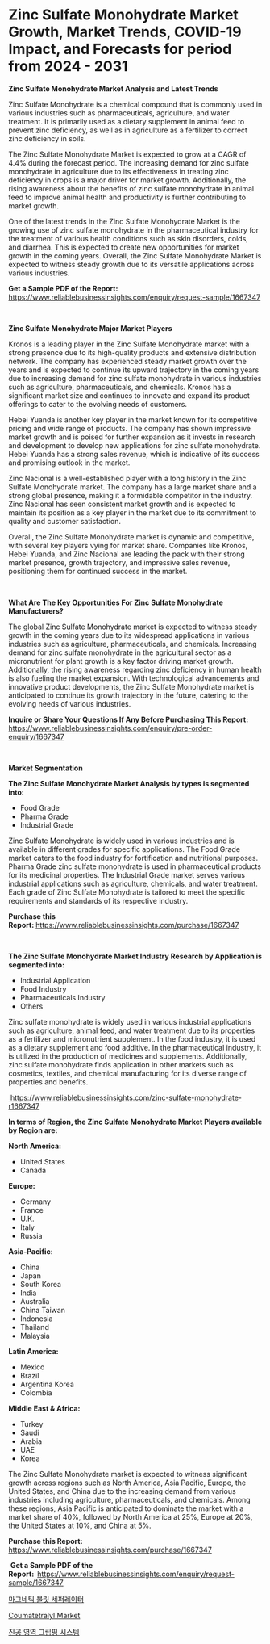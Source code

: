 <p><h1>Zinc Sulfate Monohydrate Market Growth, Market Trends, COVID-19 Impact, and Forecasts for period from 2024 - 2031</h1></p><p><strong>Zinc Sulfate Monohydrate Market Analysis and Latest Trends</strong></p>
<p><p>Zinc Sulfate Monohydrate is a chemical compound that is commonly used in various industries such as pharmaceuticals, agriculture, and water treatment. It is primarily used as a dietary supplement in animal feed to prevent zinc deficiency, as well as in agriculture as a fertilizer to correct zinc deficiency in soils.</p><p>The Zinc Sulfate Monohydrate Market is expected to grow at a CAGR of 4.4% during the forecast period. The increasing demand for zinc sulfate monohydrate in agriculture due to its effectiveness in treating zinc deficiency in crops is a major driver for market growth. Additionally, the rising awareness about the benefits of zinc sulfate monohydrate in animal feed to improve animal health and productivity is further contributing to market growth.</p><p>One of the latest trends in the Zinc Sulfate Monohydrate Market is the growing use of zinc sulfate monohydrate in the pharmaceutical industry for the treatment of various health conditions such as skin disorders, colds, and diarrhea. This is expected to create new opportunities for market growth in the coming years. Overall, the Zinc Sulfate Monohydrate Market is expected to witness steady growth due to its versatile applications across various industries.</p></p>
<p><strong>Get a Sample PDF of the Report:&nbsp;</strong> <a href="https://www.reliablebusinessinsights.com/enquiry/request-sample/1667347">https://www.reliablebusinessinsights.com/enquiry/request-sample/1667347</a></p>
<p>&nbsp;</p>
<p><strong>Zinc Sulfate Monohydrate Major Market Players</strong></p>
<p><p>Kronos is a leading player in the Zinc Sulfate Monohydrate market with a strong presence due to its high-quality products and extensive distribution network. The company has experienced steady market growth over the years and is expected to continue its upward trajectory in the coming years due to increasing demand for zinc sulfate monohydrate in various industries such as agriculture, pharmaceuticals, and chemicals. Kronos has a significant market size and continues to innovate and expand its product offerings to cater to the evolving needs of customers.</p><p>Hebei Yuanda is another key player in the market known for its competitive pricing and wide range of products. The company has shown impressive market growth and is poised for further expansion as it invests in research and development to develop new applications for zinc sulfate monohydrate. Hebei Yuanda has a strong sales revenue, which is indicative of its success and promising outlook in the market.</p><p>Zinc Nacional is a well-established player with a long history in the Zinc Sulfate Monohydrate market. The company has a large market share and a strong global presence, making it a formidable competitor in the industry. Zinc Nacional has seen consistent market growth and is expected to maintain its position as a key player in the market due to its commitment to quality and customer satisfaction.</p><p>Overall, the Zinc Sulfate Monohydrate market is dynamic and competitive, with several key players vying for market share. Companies like Kronos, Hebei Yuanda, and Zinc Nacional are leading the pack with their strong market presence, growth trajectory, and impressive sales revenue, positioning them for continued success in the market.</p></p>
<p>&nbsp;</p>
<p><strong>What Are The Key Opportunities For Zinc Sulfate Monohydrate Manufacturers?</strong></p>
<p><p>The global Zinc Sulfate Monohydrate market is expected to witness steady growth in the coming years due to its widespread applications in various industries such as agriculture, pharmaceuticals, and chemicals. Increasing demand for zinc sulfate monohydrate in the agricultural sector as a micronutrient for plant growth is a key factor driving market growth. Additionally, the rising awareness regarding zinc deficiency in human health is also fueling the market expansion. With technological advancements and innovative product developments, the Zinc Sulfate Monohydrate market is anticipated to continue its growth trajectory in the future, catering to the evolving needs of various industries.</p></p>
<p><strong>Inquire or Share Your Questions If Any Before Purchasing This Report:</strong> <a href="https://www.reliablebusinessinsights.com/enquiry/pre-order-enquiry/1667347">https://www.reliablebusinessinsights.com/enquiry/pre-order-enquiry/1667347</a></p>
<p>&nbsp;</p>
<p><strong>Market Segmentation</strong></p>
<p><strong>The Zinc Sulfate Monohydrate Market Analysis by types is segmented into:</strong></p>
<p><ul><li>Food Grade</li><li>Pharma Grade</li><li>Industrial Grade</li></ul></p>
<p><p>Zinc Sulfate Monohydrate is widely used in various industries and is available in different grades for specific applications. The Food Grade market caters to the food industry for fortification and nutritional purposes. Pharma Grade zinc sulfate monohydrate is used in pharmaceutical products for its medicinal properties. The Industrial Grade market serves various industrial applications such as agriculture, chemicals, and water treatment. Each grade of Zinc Sulfate Monohydrate is tailored to meet the specific requirements and standards of its respective industry.</p></p>
<p><strong>Purchase this Report:&nbsp;</strong><a href="https://www.reliablebusinessinsights.com/purchase/1667347">https://www.reliablebusinessinsights.com/purchase/1667347</a></p>
<p>&nbsp;</p>
<p><strong>The Zinc Sulfate Monohydrate Market Industry Research by Application is segmented into:</strong></p>
<p><ul><li>Industrial Application</li><li>Food Industry</li><li>Pharmaceuticals Industry</li><li>Others</li></ul></p>
<p><p>Zinc sulfate monohydrate is widely used in various industrial applications such as agriculture, animal feed, and water treatment due to its properties as a fertilizer and micronutrient supplement. In the food industry, it is used as a dietary supplement and food additive. In the pharmaceutical industry, it is utilized in the production of medicines and supplements. Additionally, zinc sulfate monohydrate finds application in other markets such as cosmetics, textiles, and chemical manufacturing for its diverse range of properties and benefits.</p></p>
<p><a href="https://www.reliablebusinessinsights.com/zinc-sulfate-monohydrate-r1667347">&nbsp;https://www.reliablebusinessinsights.com/zinc-sulfate-monohydrate-r1667347</a></p>
<p><strong>In terms of Region, the Zinc Sulfate Monohydrate Market Players available by Region are:</strong></p>
<p>
    <p> <strong> North America: </strong>
        <ul>
            <li>United States</li>
            <li>Canada</li>
        </ul>
        </p> 
    <p> <strong> Europe: </strong>
        <ul>
            <li>Germany</li>
            <li>France</li>
            <li>U.K.</li>
            <li>Italy</li>
            <li>Russia</li>
        </ul>
        </p> 
    <p> <strong> Asia-Pacific: </strong>
        <ul>
            <li>China</li>
            <li>Japan</li>
            <li>South Korea</li>
            <li>India</li>
            <li>Australia</li>
            <li>China Taiwan</li>
            <li>Indonesia</li>
            <li>Thailand</li>
            <li>Malaysia</li>
        </ul>
        </p> 
    <p> <strong> Latin America: </strong>
        <ul>
            <li>Mexico</li>
            <li>Brazil</li>
            <li>Argentina Korea</li>
            <li>Colombia</li>
        </ul>
        </p> 
    <p> <strong> Middle East & Africa: </strong>
        <ul>
            <li>Turkey</li>
            <li>Saudi</li>
            <li>Arabia</li>
            <li>UAE</li>
            <li>Korea</li>
        </ul>
    </p>
    </p>
<p><p>The Zinc Sulfate Monohydrate market is expected to witness significant growth across regions such as North America, Asia Pacific, Europe, the United States, and China due to the increasing demand from various industries including agriculture, pharmaceuticals, and chemicals. Among these regions, Asia Pacific is anticipated to dominate the market with a market share of 40%, followed by North America at 25%, Europe at 20%, the United States at 10%, and China at 5%.</p></p>
<p><strong>Purchase this Report: </strong><a href="https://www.reliablebusinessinsights.com/purchase/1667347">https://www.reliablebusinessinsights.com/purchase/1667347</a></p>
<p>&nbsp;<strong>Get a Sample PDF of the Report:&nbsp;&nbsp;</strong><a href="https://www.reliablebusinessinsights.com/enquiry/request-sample/1667347">https://www.reliablebusinessinsights.com/enquiry/request-sample/1667347</a></p>
<p><strong></strong></p>
<p><p><a href="https://medium.com/@basmakahin54/%EC%9E%90%EC%84%9D-%ED%83%84%EC%95%BD-%EB%B6%84%EB%A6%AC%EA%B8%B0-%EC%8B%9C%EC%9E%A5-%EA%B7%9C%EB%AA%A8-%EC%8B%9C%EC%9E%A5-%EC%84%B8%EB%B6%84%ED%99%94-%EC%8B%9C%EC%9E%A5-%EB%8F%99%ED%96%A5-%EB%B0%8F-%EC%84%B1%EC%9E%A5-%EB%B6%84%EC%84%9D-%EC%98%88%EC%B8%A1-2031%EB%85%84%EA%B9%8C%EC%A7%80-47c63cc6fb85">마그네틱 불릿 세퍼레이터</a></p><p><a href="https://github.com/NorbertYates/Market-Research-Report-List-5/blob/main/coumatetralyl-market.md">Coumatetralyl Market</a></p><p><a href="https://medium.com/@basmakahin54/quot-2024%EB%85%84%EB%B6%80%ED%84%B0-2031%EB%85%84%EA%B9%8C%EC%A7%80%EC%9D%98-%EC%A7%84%EA%B3%B5-%EC%98%81%EC%97%AD-%EA%B7%B8%EB%A6%AC%ED%95%91-%EC%8B%9C%EC%8A%A4%ED%85%9C-%EC%8B%9C%EC%9E%A5-%EC%A0%90%EC%9C%A0%EC%9C%A8-%EB%B0%8F-%EA%B2%BD%EC%9F%81-%ED%92%8D%EA%B2%BD%EC%97%90-%EB%8C%80%ED%95%9C-%ED%86%B5%EC%B0%B0-quot-a6b509356baf">진공 영역 그립핑 시스템</a></p></p>